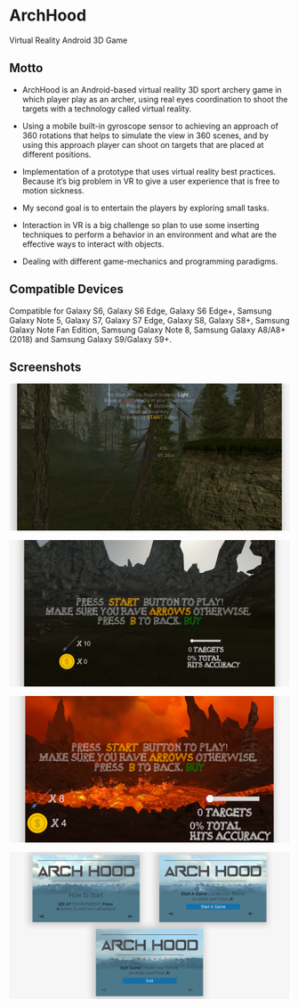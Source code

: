 # ArchHood
Virtual Reality Android 3D Game

## Motto

- ArchHood is an Android-based virtual reality 3D sport archery game in which player play as an archer, using real eyes coordination to shoot the targets with a technology called virtual reality.

- Using a mobile built-in gyroscope sensor to achieving an approach of 360 rotations that helps to simulate the view in 360 scenes, and by using this approach player can shoot on targets that are placed at different positions.

- Implementation of a prototype that uses virtual reality best practices. Because it’s big problem in VR to give a user experience that is free to motion sickness. 

- My second goal is to entertain the players by exploring small tasks. 

- Interaction in VR is a big challenge so plan to use some inserting techniques to perform a behavior in an environment and what are the effective ways to interact with objects. 

- Dealing with different game-mechanics and programming paradigms.

## Compatible Devices

Compatible for Galaxy S6, Galaxy S6 Edge, Galaxy S6 Edge+, Samsung Galaxy Note 5, Galaxy S7, Galaxy S7 Edge, Galaxy S8, Galaxy S8+, Samsung Galaxy Note Fan Edition, Samsung Galaxy Note 8, Samsung Galaxy A8/A8+ (2018) and Samsung Galaxy S9/Galaxy S9+.

## Screenshots

![snap1](/sample/sample-01.png)

![snap1](/sample/sample-02.png)

![snap1](/sample/sample-03.png)

![snap1](/sample/sample-04.png)
